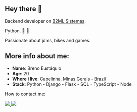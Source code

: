 ## Hey there  &#129327;


Backend developer on <a href="https://b2ml.com.br">B2ML Sistemas</a>.  

Python. &#128013; &#128154;


Passionate about jdms, bikes and games.


## More info about me:

* **Name**: Breno Eustáquio
* **Age**: 20
* **Where i live**: Capelinha, Minas Gerais - Brazil
* **Stack**: Python - Django - Flask - SQL - TypeScript - Node

How to contact me: <div>

<a href ='mailto:brenocastro.programador@gmail.com'> <img src="https://img.shields.io/badge/Gmail-D14836?style=for-the-badge&logo=gmail&logoColor=white" target="_blank">
</a>
<a href="https://www.linkedin.com/in/breno-eust%C3%A1quio//" target="_blank"><img src="https://img.shields.io/badge/-LinkedIn-%230077B5?style=for-the-badge&logo=linkedin&logoColor=white" target="_blank">
</a> 
 


     
